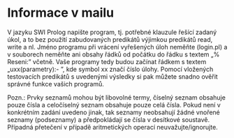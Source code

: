 # Informace v mailu

V jazyku SWI Prolog napište program, tj. potřebné klauzule řešící zadaný úkol, a to bez použití zabudovaných predikátů výjimkou predikátů read, write a nl. Jméno programu při vrácení vyřešených úloh neměňte (login.pl) a v souborech neměňte ani obsahy řádků od počátku do řádku s textem „% Reseni:” včetně. Vaše programy tedy budou začínat řádkem s textem „uxx(parametry):- ”, kde symbol xx značí číslo úlohy. Pomocí vložených testovacích predikátů s uvedenými výsledky si pak můžete snadno ověřit správné funkce vašich programů.

Pozn.: Prvky seznamů mohou být libovolné termy, číselný seznam obsahuje pouze čísla a celočíselný seznam obsahuje pouze celá čísla. Pokud není v konkrétním zadání uvedeno jinak, tak seznamy neobsahují žádné vnořené seznamy (podseznamy) a předpokládají se čísla v desítkové soustavě. Případná přetečení v případě aritmetických operací neuvažujte/ignorujte.
